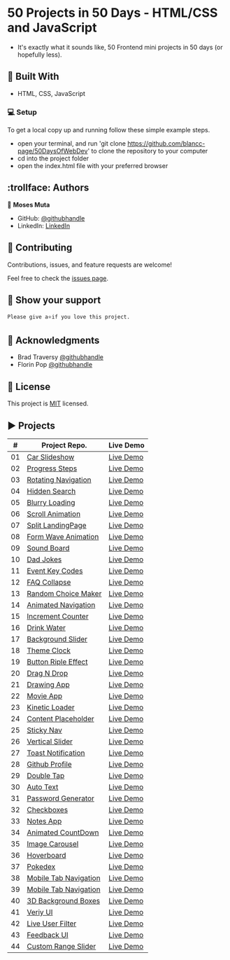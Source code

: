 # 50 Projects in 50 Days - HTML/CSS and JavaScript

- It's exactly what it sounds like, 50 Frontend mini projects in 50 days (or hopefully less).

## :hammer: Built With

- HTML, CSS, JavaScript

### :computer: Setup
To get a local copy up and running follow these simple example steps.

- open your terminal, and run 'git clone https://github.com/blancc-page/50DaysOfWebDev' to clone the repository to your computer  
- cd into the project folder
- open the index.html file with your preferred browser

## :trollface: Authors

👤 **Moses Muta**

- GitHub: [@githubhandle](https://github.com/blancc-page)
- LinkedIn: [LinkedIn](https://www.linkedin.com/in/moses-muta-0271a2218/)


## 🤝 Contributing

Contributions, issues, and feature requests are welcome!

Feel free to check the [issues page](../../issues/).

## :muscle: Show your support

    Please give a⭐️if you love this project.
## :raised_hands: Acknowledgments

- Brad Traversy [@githubhandle](https://github.com/bradtraversy)
- Florin Pop [@githubhandle](https://github.com/florinpop17)

## 📝 License

This project is [MIT](./MIT.md) licensed.

## ▶️ Projects


|  #  | Project Repo.                                                                                                                    | Live Demo                                                                         |
| :-: | --------------------------------------------------------------------------------------------------------------------------- | --------------------------------------------------------------------------------- |
| 01  | [Car Slideshow](https://github.com/blancc-page/50DaysOfWebDev/tree/main/car-slideshow)                             | [Live Demo](https://sad-wright-151ea6.netlify.app/)               |
| 02  | [Progress Steps](https://github.com/blancc-page/50DaysOfWebDev/tree/main/steps)                             | [Live Demo](https://awesome-montalcini-a5bd11.netlify.app/)               |
| 03  | [Rotating Navigation](https://github.com/blancc-page/50DaysOfWebDev/tree/main/rotating-navigation)                             | [Live Demo](https://eager-benz-6cf55c.netlify.app/)               |
| 04  | [Hidden Search](https://github.com/blancc-page/50DaysOfWebDev/tree/main/hidden-search-widget)                             | [Live Demo](https://fervent-wing-e1d5a3.netlify.app/)               |
| 05  | [Blurry Loading](https://github.com/blancc-page/50DaysOfWebDev/tree/main/blurry-loading)                             | [Live Demo](https://priceless-heyrovsky-35ba77.netlify.app/)               |
| 06  | [Scroll Animation](https://github.com/blancc-page/50DaysOfWebDev/tree/main/blurry-loading)                             | [Live Demo](https://priceless-tesla-ab1403.netlify.app/)               |
| 07  | [Split LandingPage](https://github.com/blancc-page/50DaysOfWebDev/tree/main/split-landingpage)                             | [Live Demo](https://kind-shannon-3f2c3e.netlify.app/)               |
| 08  | [Form Wave Animation](https://github.com/blancc-page/50DaysOfWebDev/tree/main/form-wave-animation)                             | [Live Demo](https://tender-pare-d18a46.netlify.app/)               |
| 09  | [Sound Board](https://github.com/blancc-page/50DaysOfWebDev/tree/main/sound-board)                             | [Live Demo](https://inspiring-lumiere-33f62e.netlify.app/)               |
| 10  | [Dad Jokes](https://github.com/blancc-page/50DaysOfWebDev/tree/main/dad-jokes)                             | [Live Demo](https://practical-kowalevski-95d770.netlify.app/)               |
| 11  | [Event Key Codes](https://github.com/blancc-page/50DaysOfWebDev/tree/main/event-key-codes)                             | [Live Demo](https://frosty-haibt-e21db7.netlify.app/)               |
| 12  | [FAQ Collapse](https://github.com/blancc-page/50DaysOfWebDev/tree/main/faq-collapse)                             | [Live Demo](https://angry-yalow-f5da5f.netlify.app/)               |
| 13  | [Random Choice Maker](https://github.com/blancc-page/50DaysOfWebDev/tree/main/choice-maker)                             | [Live Demo](https://upbeat-golick-92b8bd.netlify.app/)               |
| 14  | [Animated Navigation](https://github.com/blancc-page/50DaysOfWebDev/tree/main/animated-navigation)                             | [Live Demo](https://agitated-williams-0cc80d.netlify.app/)               |
| 15  | [Increment Counter](https://github.com/blancc-page/50DaysOfWebDev/tree/main/increment-counter)                             | [Live Demo](https://loving-joliot-c64760.netlify.app/)               |
| 16 | [Drink Water](https://github.com/blancc-page/50DaysOfWebDev/tree/main/drink-water)                             | [Live Demo](https://cocky-hoover-847ee3.netlify.app/)               |
| 17 | [Background Slider](https://github.com/blancc-page/50DaysOfWebDev/tree/main/background-slider)                             | [Live Demo](https://mystifying-bartik-fd27c7.netlify.app/)               |
| 18 | [Theme Clock](https://github.com/blancc-page/50DaysOfWebDev/tree/main/theme-clock)                             | [Live Demo](https://festive-liskov-de434d.netlify.app/)               |
| 19 | [Button Riple Effect](https://github.com/blancc-page/50DaysOfWebDev/tree/main/button-ripple-effect)                             | [Live Demo](https://distracted-shockley-f57775.netlify.app/)               |
| 20 | [Drag N Drop](https://github.com/blancc-page/50DaysOfWebDev/tree/main/drag-n-drop)                             | [Live Demo](https://ecstatic-pike-4d7bb4.netlify.app/)               |
| 21 | [Drawing App](https://github.com/blancc-page/50DaysOfWebDev/tree/main/drawing-app)                             | [Live Demo](https://inspiring-perlman-36c475.netlify.app/)               |
| 22 | [Movie App](https://github.com/blancc-page/50DaysOfWebDev/tree/main/movie-app)                             | [Live Demo](https://nifty-heyrovsky-a51b68.netlify.app/)               |
| 23 | [Kinetic Loader](https://github.com/blancc-page/50DaysOfWebDev/tree/main/kinetic-loader)                             | [Live Demo](https://stupefied-panini-841f22.netlify.app/)               |
| 24 | [Content Placeholder](https://github.com/blancc-page/50DaysOfWebDev/tree/main/content-placeholder)                             | [Live Demo](https://stoic-ritchie-21364a.netlify.app/)               |
| 25 | [Sticky Nav](https://github.com/blancc-page/50DaysOfWebDev/tree/main/sticky-nav)                             | [Live Demo](https://angry-dubinsky-6d8204.netlify.app/)               |
| 26 | [Vertical Slider](https://github.com/blancc-page/50DaysOfWebDev/tree/main/vertical-slider)                             | [Live Demo](https://inspiring-kowalevski-18a863.netlify.app/)               |
| 27 | [Toast Notification](https://github.com/blancc-page/50DaysOfWebDev/tree/main/toast-notification)                             | [Live Demo](https://happy-golick-0d70b7.netlify.app/)               |
| 28 | [Github Profile](https://github.com/blancc-page/50DaysOfWebDev/tree/main/github-profile)                             | [Live Demo](https://hopeful-thompson-6326f9.netlify.app/)               |
| 29 | [Double Tap](https://github.com/blancc-page/50DaysOfWebDev/tree/main/double-tap)                             | [Live Demo](https://eloquent-knuth-dfe2f3.netlify.app/)               |
| 30 | [Auto Text](https://github.com/blancc-page/50DaysOfWebDev/tree/main/auto-text)                             | [Live Demo](https://stoic-engelbart-eff22d.netlify.app/)               |
| 31 | [Password Generator](https://github.com/blancc-page/50DaysOfWebDev/tree/main/password-generator)                             | [Live Demo](https://happy-payne-764ca3.netlify.app/)               |
| 32 | [Checkboxes](https://github.com/blancc-page/50DaysOfWebDev/tree/main/checkboxes)                             | [Live Demo](https://frosty-booth-9db404.netlify.app/)               |
| 33 | [Notes App](https://github.com/blancc-page/50DaysOfWebDev/tree/main/notes-app)                             | [Live Demo](https://objective-kepler-53192f.netlify.app/)               |
| 34 | [Animated CountDown](https://github.com/blancc-page/50DaysOfWebDev/tree/main/animated-countdown)                             | [Live Demo](https://cranky-allen-d6788c.netlify.app/)               |
| 35 | [Image Carousel](https://github.com/blancc-page/50DaysOfWebDev/tree/main/image-carousel)                             | [Live Demo](https://agitated-euler-ffbc31.netlify.app/)               |
| 36 | [Hoverboard](https://github.com/blancc-page/50DaysOfWebDev/tree/main/hover-board)                             | [Live Demo](https://compassionate-ptolemy-34db3d.netlify.app/)               |
| 37 | [Pokedex](https://github.com/blancc-page/50DaysOfWebDev/tree/main/pokedex)                             | [Live Demo](https://trusting-aryabhata-519c6b.netlify.app/)               |
| 38 | [Mobile Tab Navigation](https://github.com/blancc-page/50DaysOfWebDev/tree/main/mobile-tab-navigation)                             | [Live Demo](https://compassionate-goldstine-6749b2.netlify.app/)               |
| 39 | [Mobile Tab Navigation](https://github.com/blancc-page/50DaysOfWebDev/tree/main/password-strength-background)                             | [Live Demo](https://ecstatic-leavitt-607924.netlify.app/)               |
| 40 | [3D Background Boxes](https://github.com/blancc-page/50DaysOfWebDev/tree/main/background-boxes)                             | [Live Demo](https://inspiring-liskov-535e2c.netlify.app/)               |
| 41 | [Veriy UI](https://github.com/blancc-page/50DaysOfWebDev/tree/main/verify-ui)                             | [Live Demo](https://condescending-almeida-f14693.netlify.app/)               |
| 42 | [Live User Filter](https://github.com/blancc-page/50DaysOfWebDev/tree/main/live-user-filter)                             | [Live Demo](https://suspicious-allen-6308d9.netlify.app/)               |
| 43 | [Feedback UI](https://github.com/blancc-page/50DaysOfWebDev/tree/main/feedback-ui)                             | [Live Demo](https://condescending-kirch-4652f6.netlify.app/)               |
| 44 | [Custom Range Slider](https://github.com/blancc-page/50DaysOfWebDev/tree/main/custom-range-slider)                             | [Live Demo](https://romantic-saha-e3f7d9.netlify.app/)               |


